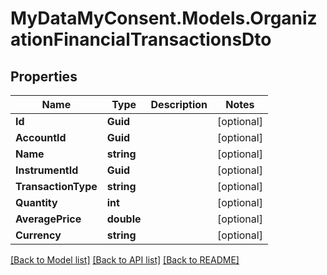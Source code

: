 # MyDataMyConsent.Models.OrganizationFinancialTransactionsDto

## Properties

Name | Type | Description | Notes
------------ | ------------- | ------------- | -------------
**Id** | **Guid** |  | [optional] 
**AccountId** | **Guid** |  | [optional] 
**Name** | **string** |  | [optional] 
**InstrumentId** | **Guid** |  | [optional] 
**TransactionType** | **string** |  | [optional] 
**Quantity** | **int** |  | [optional] 
**AveragePrice** | **double** |  | [optional] 
**Currency** | **string** |  | [optional] 

[[Back to Model list]](../README.md#documentation-for-models) [[Back to API list]](../README.md#documentation-for-api-endpoints) [[Back to README]](../README.md)

